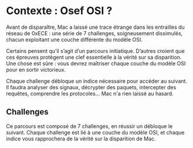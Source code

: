 # Contexte : Osef OSI ?

Avant de disparaître, Mac a laissé une trace étrange dans les entrailles du réseau de 0xECE : une série de 7 challenges, soigneusement dissimulés, chacun exploitant une couche différente du modèle OSI.

Certains pensent qu’il s’agit d’un parcours initiatique. D’autres croient que ces épreuves protègent une clef essentielle à la vérité sur sa disparition. Une chose est sûre : vous devrez maîtriser chaque couche du modèle OSI pour en sortir victorieux.

Chaque challenge débloque un indice nécessaire pour accéder au suivant. Il faudra analyser des signaux, décrypter des paquets, intercepter des requêtes, comprendre les protocoles... Mac n'a rien laissé au hasard.

## Challenges

Ce parcours est composé de 7 challenges, en réussir un débloque le suivant. Chaque challenge est lié à une couche du modèle OSI, et chaque indice vous rapprochera de la vérité sur la disparition de Mac.
